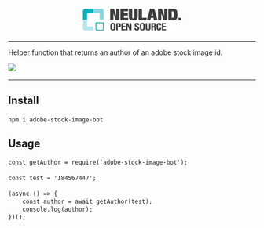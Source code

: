 <p align="center"><img src="assets/logo.png" width="200" height="auto"></p>

---

Helper function that returns an author of an adobe stock image id.

<img src="https://badge.fury.io/js/adobe-stock-image-bot.svg">

---

## Install

``` npm
npm i adobe-stock-image-bot
```

## Usage
``` nodejs
const getAuthor = require('adobe-stock-image-bot');

const test = '184567447';

(async () => {
    const author = await getAuthor(test);
    console.log(author);
})();

```
